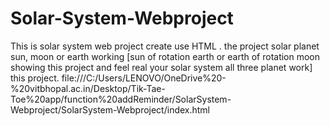 # Solar-System-Webproject
This is solar system web project create use HTML . the project solar planet sun, moon or earth working [sun of rotation earth or earth of rotation moon showing this project and feel real your solar system all three planet work] this project.
file:///C:/Users/LENOVO/OneDrive%20-%20vitbhopal.ac.in/Desktop/Tik-Tae-Toe%20app/function%20addReminder/SolarSystem-Webproject/SolarSystem-Webproject/index.html
